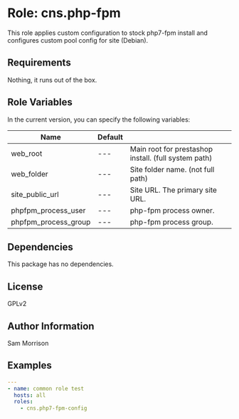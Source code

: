 Role: cns.php-fpm
========

This role applies custom configuration to stock php7-fpm install and configures custom pool config for site (Debian).

Requirements
------------

Nothing, it runs out of the box.

Role Variables
--------------

In the current version, you can specify the following variables:

| Name                  | Default |                                                              |
|-----------------------|---------|--------------------------------------------------------------|
| web_root              |   ---   | Main root for prestashop install.  (full system path)        |
| web_folder            |   ---   | Site folder name. (not full path)                            |
| site_public_url       |   ---   | Site URL. The primary site URL.                              |
| phpfpm_process_user   |   ---   | php-fpm process owner.                                       |
| phpfpm_process_group  |   ---   | php-fpm process group.                                       |

Dependencies
------------

This package has no dependencies.

License
-------

GPLv2

Author Information
------------------

Sam Morrison

Examples
--------

```yaml
---
- name: common role test
  hosts: all
  roles:
    - cns.php7-fpm-config
```
